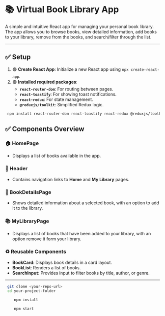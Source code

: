 # 📚 Virtual Book Library App

A simple and intuitive React app for managing your personal book library. The app allows you to browse books, view detailed information, add books to your library, remove from the books, and search/filter through the list.

---

## ✅ Setup

1. 🟢 **Create React App**: Initialize a new React app using `npx create-react-app`.
2. 🟢 **Installed required packages**:
   - **`react-router-dom`**: For routing between pages.
   - **`react-toastify`**: For showing toast notifications.
   - **`react-redux`**: For state management.
   - **`@reduxjs/toolkit`**: Simplified Redux logic.

```bash
 npm install react-router-dom react-toastify react-redux @reduxjs/toolkit
```

## ✅ Components Overview

### 🏠 HomePage

- Displays a list of books available in the app.

### 🧭 Header

- Contains navigation links to **Home** and **My Library** pages.

### 📖 BookDetailsPage

- Shows detailed information about a selected book, with an option to add it to the library.

### 📚 MyLibraryPage

- Displays a list of books that have been added to your library, with an option remove it form your library.

### ♻️ Reusable Components

- **BookCard**: Displays book details in a card layout.
- **BookList**: Renders a list of books.
- **SearchInput**: Provides input to filter books by title, author, or genre.

---

```bash
 git clone <your-repo-url>
 cd your-project-folder
```

```bash
    npm install
```

```bash
    npm start
```

